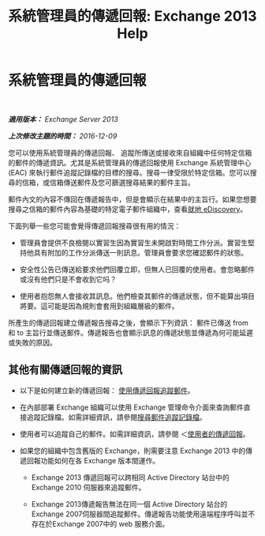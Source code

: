 ﻿---
title: '系統管理員的傳遞回報: Exchange 2013 Help'
TOCTitle: 系統管理員的傳遞回報
ms:assetid: d98623d3-e0b7-4cb9-93fb-6351b4a06137
ms:mtpsurl: https://technet.microsoft.com/zh-tw/library/JJ919241(v=EXCHG.150)
ms:contentKeyID: 51409246
ms.date: 05/21/2018
mtps_version: v=EXCHG.150
ms.translationtype: MT
---

# 系統管理員的傳遞回報

 

_**適用版本：** Exchange Server 2013_

_**上次修改主題的時間：** 2016-12-09_

您可以使用系統管理員的傳遞回報、 追蹤所傳送或接收來自組織中任何特定信箱的郵件的傳遞資訊。尤其是系統管理員的傳遞回報使用 Exchange 系統管理中心 (EAC) 來執行郵件追蹤記錄檔的目標的搜尋。搜尋一律受限於特定信箱。您可以搜尋的信箱，或信箱傳送郵件及您可篩選搜尋結果的郵件主旨。

郵件內文的內容不傳回在傳遞報告中，但是會顯示在結果中的主旨行。如果您想要搜尋之信箱的郵件內容為基礎的特定電子郵件組織中，查看[就地 eDiscovery](in-place-ediscovery-exchange-2013-help.md)。

下面列舉一些您可能會覺得傳遞回報搜尋很有用的情況：

  - 管理員會提供不良檢閱以實習生因為實習生未開啟對時間工作分派。實習生堅持他具有附加的工作分派傳送一則訊息。管理員會要求您確認郵件的狀態。

  - 安全性公告已傳送給要求他們回覆立即，但無人已回覆的使用者。會忽略郵件或沒有他們只是不會收到它吗？

  - 使用者抱怨無人會接收其訊息。他們檢查其郵件的傳遞狀態，但不能算出項目將要。這可能是因為規則會套用到組織層級的郵件。

所產生的傳遞回報建立傳遞報告搜尋之後，會顯示下列資訊： 郵件已傳送 from 和 to 主旨行並傳送郵件。傳遞報告也會顯示訊息的傳遞狀態並傳遞為何可能延遲或失敗的原因。

## 其他有關傳遞回報的資訊

  - 以下是如何建立新的傳遞回報： [使用傳遞回報追蹤郵件](track-messages-with-delivery-reports-exchange-2013-help.md)。

  - 在內部部署 Exchange 組織可以使用 Exchange 管理命令介面來查詢郵件直接追蹤記錄檔。如需詳細資訊，請參閱[搜尋郵件追蹤記錄檔](search-message-tracking-logs-exchange-2013-help.md)。

  - 使用者可以追蹤自己的郵件。如需詳細資訊，請參閱 ＜[使用者的傳遞回報](https://go.microsoft.com/fwlink/?linkid=279920)。

  - 如果您的組織中包含舊版的 Exchange，則需要注意 Exchange 2013 中的傳遞回報功能如何在各 Exchange 版本間運作。
    
      - Exchange 2013 傳遞回報可以跨相同 Active Directory 站台中的 Exchange 2010 伺服器來追蹤郵件。
    
      - Exchange 2013傳遞報告無法在同一個 Active Directory 站台的Exchange 2007伺服器間追蹤郵件。傳遞報告功能使用遠端程序呼叫並不存在於Exchange 2007中的 web 服務介面。

